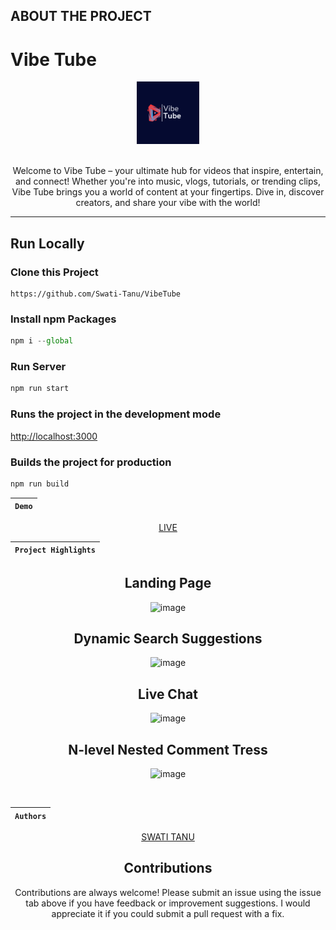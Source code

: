 ## ABOUT THE PROJECT

<h1> Vibe Tube </h1>
<div align="center"  width="100" height="100">
  <img src="public/logo.png" alt="html"  height="100"/>
  <br>
  <br>
  <p>Welcome to Vibe Tube – your ultimate hub for videos that inspire, entertain, and connect! Whether you're into music, vlogs, tutorials, or trending clips, Vibe Tube brings you a world of content at your fingertips. Dive in, discover creators, and share your vibe with the world!</p>
</div>
<hr>

## Run Locally

### Clone this Project

```
https://github.com/Swati-Tanu/VibeTube
```

### Install npm Packages

```javascript
npm i --global
```

### Run Server

```javascript
npm run start
```

### Runs the project in the development mode

[http://localhost:3000](http://localhost:3000)

### Builds the project for production

```javascript
npm run build
```

<div align = "center">

| `Demo` |
| :----: |

[LIVE](https://yummybiteswebsite.netlify.app/)

| `Project Highlights` |
| :------------------: |

 <div align = "center">
   <h2>Landing Page</h2>
   
![image](https://github.com/user-attachments/assets/6150f57f-6b1a-4fe5-841f-88a9dded7a02)

 <h2>Dynamic Search Suggestions</h2>

![image](https://github.com/user-attachments/assets/4414153a-abfa-4428-b597-a0630f1dbf04)

  <h2>Live Chat</h2>

![image](https://github.com/user-attachments/assets/f6562682-5822-4d57-a365-a6a7aade310a)


  <h2>N-level Nested Comment Tress</h2>

![image](https://github.com/user-attachments/assets/3f76f925-e483-489f-8c67-4200b717e5ee)

  <div/>
<br>
 
| `Authors` |
| :-------: | 
 
 [SWATI TANU](https://github.com/Swati-Tanu)

## Contributions

Contributions are always welcome! Please submit an issue using the issue tab above if you have feedback or improvement suggestions. I would appreciate it if you could submit a pull request with a fix.
